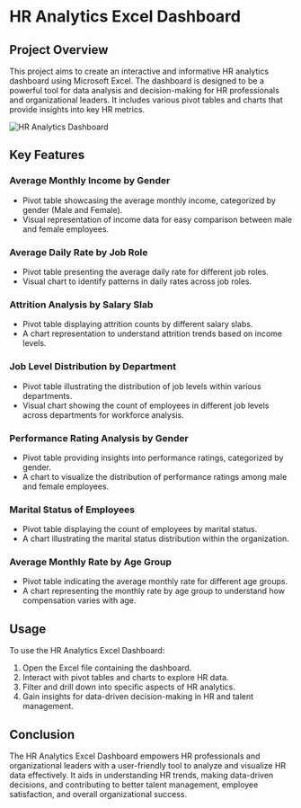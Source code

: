 # HR Analytics Excel Dashboard

## Project Overview

This project aims to create an interactive and informative HR analytics dashboard using Microsoft Excel. The dashboard is designed to be a powerful tool for data analysis and decision-making for HR professionals and organizational leaders. It includes various pivot tables and charts that provide insights into key HR metrics.

![HR Analytics Dashboard](https://your-repo-url.com/path-to-your-image.png)

## Key Features

### Average Monthly Income by Gender
- Pivot table showcasing the average monthly income, categorized by gender (Male and Female).
- Visual representation of income data for easy comparison between male and female employees.

### Average Daily Rate by Job Role
- Pivot table presenting the average daily rate for different job roles.
- Visual chart to identify patterns in daily rates across job roles.

### Attrition Analysis by Salary Slab
- Pivot table displaying attrition counts by different salary slabs.
- A chart representation to understand attrition trends based on income levels.

### Job Level Distribution by Department
- Pivot table illustrating the distribution of job levels within various departments.
- Visual chart showing the count of employees in different job levels across departments for workforce analysis.

### Performance Rating Analysis by Gender
- Pivot table providing insights into performance ratings, categorized by gender.
- A chart to visualize the distribution of performance ratings among male and female employees.

### Marital Status of Employees
- Pivot table displaying the count of employees by marital status.
- A chart illustrating the marital status distribution within the organization.

### Average Monthly Rate by Age Group
- Pivot table indicating the average monthly rate for different age groups.
- A chart representing the monthly rate by age group to understand how compensation varies with age.

## Usage

To use the HR Analytics Excel Dashboard:
1. Open the Excel file containing the dashboard.
2. Interact with pivot tables and charts to explore HR data.
3. Filter and drill down into specific aspects of HR analytics.
4. Gain insights for data-driven decision-making in HR and talent management.

## Conclusion

The HR Analytics Excel Dashboard empowers HR professionals and organizational leaders with a user-friendly tool to analyze and visualize HR data effectively. It aids in understanding HR trends, making data-driven decisions, and contributing to better talent management, employee satisfaction, and overall organizational success.
